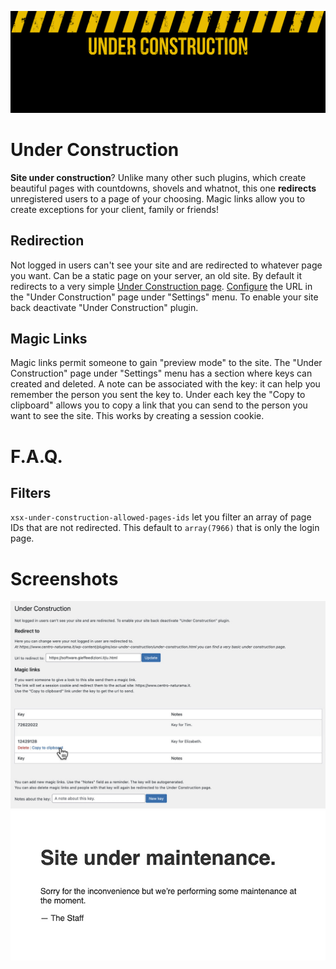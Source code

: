 ![Under Construction banner](images/banner.svg)

# Under Construction

**Site under construction**? Unlike many other such plugins, which create beautiful pages with countdowns, shovels and whatnot, this one **redirects** unregistered users to a page of your choosing.
Magic links allow you to create exceptions for your client, family or friends!

## Redirection
Not logged in users can't see your site and are redirected to whatever page you want.
Can be a static page on your server, an old site.
By default it redirects to a very simple [Under Construction page](#maintenance).
[Configure](#settings) the URL in the "Under Construction" page under "Settings" menu. 
To enable your site back deactivate "Under Construction" plugin.

## Magic Links
Magic links permit someone to gain "preview mode" to the site.
The "Under Construction" page under "Settings" menu has a section where keys can created and deleted.
A note can be associated with the key: it can help you remember the person you sent the key to.
Under each key the "Copy to clipboard" allows you to copy a link that you can send to the person you want to see the site.
This works by creating a session cookie.

# F.A.Q.

## Filters

`xsx-under-construction-allowed-pages-ids` let you filter an array of page IDs that are not redirected. This default to `array(7966)` that is only the login page.

# Screenshots
<a name="settings">![1](images/screenshot-1.jpg)</a>
<a name="maintenance">![2](images/screenshot-2.jpg)</a>
